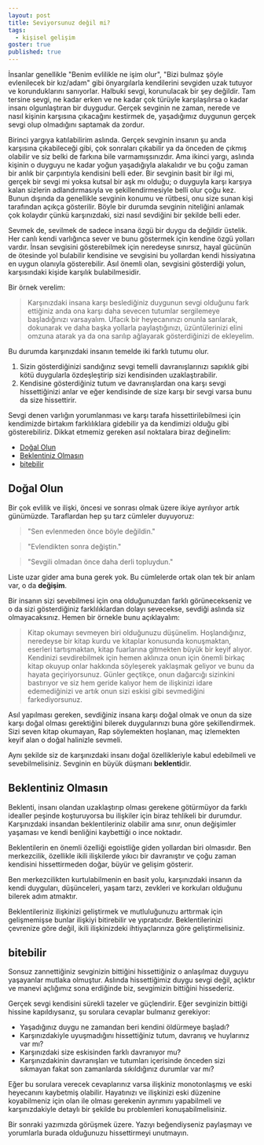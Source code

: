 ```yaml
---
layout: post
title: Seviyorsunuz değil mi?
tags:
  - kişisel gelişim
goster: true
published: true
---
```


İnsanlar genellikle "Benim evlilikle ne işim olur", "Bizi bulmaz şöyle evlenilecek bir kız/adam" gibi önyargılarla kendilerini sevgiden uzak tutuyor ve korunduklarını sanıyorlar. Halbuki sevgi, korunulacak bir şey değildir. Tam tersine sevgi, ne kadar erken ve ne kadar çok türüyle karşılaşılırsa o kadar insanı olgunlaştıran bir duygudur. Gerçek sevginin ne zaman, nerede ve nasıl kişinin karşısına çıkacağını kestirmek de, yaşadığımız duygunun gerçek sevgi olup olmadığını saptamak da zordur.

Birinci yargıya katılabilirim aslında. Gerçek sevginin insanın şu anda karşısına çıkabileceği gibi, çok sonraları çıkabilir ya da önceden de çıkmış olabilir ve siz belki de farkına bile varmamışsınızdır. Ama ikinci yargı, aslında kişinin o duyguyu ne kadar yoğun yaşadığıyla alakalıdır ve bu çoğu zaman bir anlık bir çarpıntıyla kendisini belli eder. Bir sevginin basit bir ilgi mi, gerçek bir sevgi mi yoksa kutsal bir aşk mı olduğu; o duyguyla karşı karşıya kalan sizlerin adlandırmasıyla ve şekillendirmesiyle belli olur çoğu kez. Bunun dışında da genellikle sevginin konumu ve rütbesi, onu size sunan kişi tarafından açıkça gösterilir. Böyle bir durumda sevginin niteliğini anlamak çok kolaydır çünkü karşınızdaki, sizi nasıl sevdiğini bir şekilde belli eder.

Sevmek de, sevilmek de sadece insana özgü bir duygu da değildir üstelik. Her canlı kendi varlığınca sever ve bunu göstermek için kendine özgü yolları vardır. İnsan sevgisini gösterebilmek için neredeyse sınırsız, hayal gücünün de ötesinde yol bulabilir kendisine ve sevgisini bu yollardan kendi hissiyatına en uygun olanıyla gösterebilir. Asıl önemli olan, sevgisini gösterdiği yolun, karşısındaki kişide karşılık bulabilmesidir.

Bir örnek verelim:

> Karşınızdaki insana karşı beslediğiniz duygunun sevgi olduğunu fark ettiğiniz anda ona karşı daha sevecen tutumlar sergilemeye başladığınızı varsayalım. Ufacık bir heyecanınızı onunla sarılarak, dokunarak ve daha başka yollarla paylaştığınızı, üzüntülerinizi elini omzuna atarak ya da ona sarılıp ağlayarak gösterdiğinizi de ekleyelim.

Bu durumda karşınızdaki insanın temelde iki farklı tutumu olur.

1. Sizin gösterdiğinizi sandığınız sevgi temelli davranışlarınızı sapıklık gibi kötü duygularla özdeşleştirip sizi kendisinden uzaklaştırabilir.
2. Kendisine gösterdiğiniz tutum ve davranışlardan ona karşı sevgi hissettiğinizi anlar ve eğer kendisinde de size karşı bir sevgi varsa bunu da size hissettirir.

Sevgi denen varlığın yorumlanması ve karşı tarafa hissettirilebilmesi için kendimizde birtakım farklılıklara gidebilir ya da kendimizi olduğu gibi gösterebiliriz. Dikkat etmemiz gereken asıl noktalara biraz değinelim:

-   [Doğal Olun](#doğal-olun)
-   [Beklentiniz Olmasın](#beklentiniz-olmasın)
-   [bitebilir](#bitebilir)

## Doğal Olun

Bir çok evlilik ve ilişki, öncesi ve sonrası olmak üzere ikiye ayrılıyor artık günümüzde. Taraflardan hep şu tarz cümleler duyuyoruz:

> "Sen evlenmeden önce böyle değildin."

> "Evlendikten sonra değiştin."

> "Sevgili olmadan önce daha derli topluydun."

Liste uzar gider ama buna gerek yok. Bu cümlelerde ortak olan tek bir anlam var, o da **değişim**.

Bir insanın sizi sevebilmesi için ona olduğunuzdan farklı görünecekseniz ve o da sizi gösterdiğiniz farklılıklardan dolayı sevecekse, sevdiği aslında siz olmayacaksınız. Hemen bir örnekle bunu açıklayalım:

> Kitap okumayı sevmeyen biri olduğunuzu düşünelim. Hoşlandığınız, neredeyse bir kitap kurdu ve kitaplar konusunda konuşmaktan, eserleri tartışmaktan, kitap fuarlarına gitmekten büyük bir keyif alıyor. Kendinizi sevdirebilmek için hemen aklınıza onun için önemli birkaç kitap okuyup onlar hakkında söyleşerek yaklaşmak geliyor ve bunu da hayata geçiriyorsunuz. Günler geçtikçe, onun dağarcığı sizinkini bastırıyor ve siz hem geride kalıyor hem de ilişkinizi idare  edemediğinizi ve artık onun sizi eskisi gibi sevmediğini farkediyorsunuz.

Asıl yapılması gereken, sevdiğiniz insana karşı doğal olmak ve onun da size karşı doğal olması gerektiğini bilerek duygularınızı buna göre şekillendirmek. Sizi seven kitap okumayan, Rap söylemekten hoşlanan, maç izlemekten keyif alan o doğal halinizle sevmeli.

Aynı şekilde siz de karşınızdaki insanı doğal özellikleriyle kabul edebilmeli ve sevebilmelisiniz. Sevginin en büyük düşmanı **beklenti**dir.

## Beklentiniz Olmasın

Beklenti, insanı olandan uzaklaştırıp olması gerekene götürmüyor da farklı idealler peşinde koşturuyorsa bu ilişkiler için biraz tehlikeli bir durumdur. Karşınızdaki insandan beklentileriniz olabilir ama sınır, onun değişimler yaşaması ve kendi benliğini kaybettiği o ince noktadır.

Beklentilerin en önemli özelliği egoistliğe giden yollardan biri olmasıdır. Ben merkezcilik, özellikle ikili ilişkilerde yıkıcı bir davranıştır ve çoğu zaman kendisini hissettirmeden doğar, büyür ve gelişim gösterir.

Ben merkezcilikten kurtulabilmenin en basit yolu, karşınızdaki insanın da kendi duyguları, düşünceleri, yaşam tarzı, zevkleri ve korkuları olduğunu bilerek adım atmaktır.

Beklentileriniz ilişkinizi geliştirmek ve mutluluğunuzu arttırmak için gelişmemişse bunlar ilişkiyi bitirebilir ve yıpratıcıdır. Beklentilerinizi çevrenize göre değil, ikili ilişkinizdeki ihtiyaçlarınıza göre geliştirmelisiniz.

## bitebilir

Sonsuz zannettiğiniz sevginizin bittiğini hissettiğiniz o anlaşılmaz duyguyu yaşayanlar mutlaka olmuştur. Aslında hissettiğimiz duygu sevgi değil, açlıktır ve manevi açlığımız sona erdiğinde biz, sevgimizin bittiğini hissederiz.

Gerçek sevgi kendisini sürekli tazeler ve güçlendirir. Eğer sevginizin bittiği hissine kapıldıysanız, şu sorulara cevaplar bulmanız gerekiyor:

- Yaşadığınız duygu ne zamandan beri kendini öldürmeye başladı?
- Karşınızdakiyle uyuşmadığını hissettiğiniz tutum, davranış ve huylarınız var mı?
- Karşınızdaki size eskisinden farklı davranıyor mu?
- Karşınızdakinin davranışları ve tutumları içerisinde önceden sizi sıkmayan fakat son zamanlarda sıkıldığınız durumlar var mı?

Eğer bu sorulara verecek cevaplarınız varsa ilişkiniz monotonlaşmış ve eski heyecanını kaybetmiş olabilir. Hayatınızı ve ilişkinizi eski düzenine koyabilmeniz için olan ile olması gerekenin ayrımını yapabilmeli ve karşınızdakiyle detaylı bir şekilde bu problemleri konuşabilmelisiniz.

Bir sonraki yazımızda görüşmek üzere. Yazıyı beğendiyseniz paylaşmayı ve yorumlarla burada olduğunuzu hissettirmeyi unutmayın.
